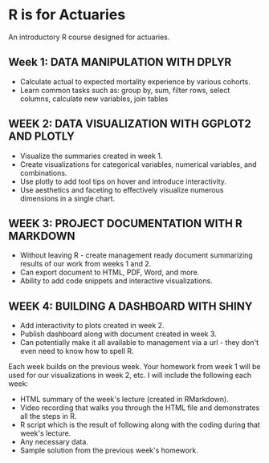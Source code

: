 # R is for Actuaries
An introductory R course designed for actuaries.

## Week 1: DATA MANIPULATION WITH DPLYR
* Calculate actual to expected mortality experience by various cohorts.
* Learn common tasks such as: group by, sum, filter rows, select columns, calculate new variables, join tables

## WEEK 2: DATA VISUALIZATION WITH GGPLOT2 AND PLOTLY
* Visualize the summaries created in week 1.
* Create visualizations for categorical variables, numerical variables, and combinations.
* Use plotly to add tool tips on hover and introduce interactivity.
* Use aesthetics and faceting to effectively visualize numerous dimensions in a single chart.

## WEEK 3: PROJECT DOCUMENTATION WITH R MARKDOWN
* Without leaving R - create management ready document summarizing results of our work from weeks 1 and 2.
* Can export document to HTML, PDF, Word, and more.
* Ability to add code snippets and interactive visualizations.

## WEEK 4: BUILDING A DASHBOARD WITH SHINY
* Add interactivity to plots created in week 2.
* Publish dashboard along with document created in week 3.
* Can potentially make it all available to management via a url - they don't even need to know how to spell R.

Each week builds on the previous week.  Your homework from week 1 will be used for our visualizations in week 2, etc. I will include the following each week:
* HTML summary of the week's lecture (created in RMarkdown).
* Video recording that walks you through the HTML file and demonstrates all the steps in R.
* R script which is the result of following along with the coding during that week's lecture.
* Any necessary data.
* Sample solution from the  previous week's homework.
